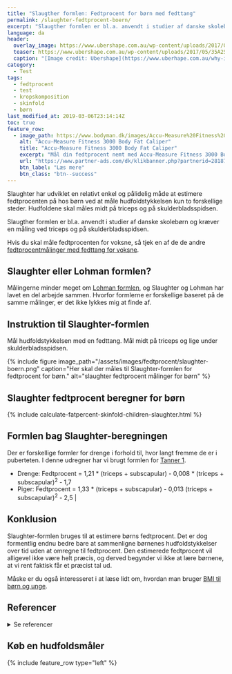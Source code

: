 ```yaml
---
title: "Slaugther formlen: Fedtprocent for børn med fedttang"
permalink: /slaughter-fedtprocent-boern/
excerpt: "Slaugther formlen er bl.a. anvendt i studier af danske skolebørn og kræver en måling ved triceps og på skulderbladsspidsen."
language: da
header:
  overlay_image: https://www.ubershape.com.au/wp-content/uploads/2017/05/35A2528-1024x683.jpg
  teaser: https://www.ubershape.com.au/wp-content/uploads/2017/05/35A2528-1024x683.jpg
  caption: "[Image credit: Ubershape](https://www.uberhape.com.au/why-i-use-metabolic-analytics-with-my-clients/)"
category:
  - Test
tags:
  - fedtprocent
  - test
  - kropskomposition
  - skinfold
  - børn
last_modified_at: 2019-03-06T23:14:14Z
toc: true
feature_row:
  - image_path: https://www.bodyman.dk/images/Accu-Measure%20Fitness%203000%20Body%20Fat%20Caliper1-p.jpg
    alt: "Accu-Measure Fitness 3000 Body Fat Caliper"
    title: "Accu-Measure Fitness 3000 Body Fat Caliper"
    excerpt: "Mål din fedtprocent nemt med Accu-Measure Fitness 3000 Body Fat Caliper. Fedttangen bliver brugt af mange amerikanske personlige trænere på grund af dens præcise målinger. Du kan både bruge den hjemme eller have den med på farten."
    url: "https://www.partner-ads.com/dk/klikbanner.php?partnerid=28187&bannerid=20604&htmlurl=https://www.bodyman.dk/shop/accu-measure-fitness-54935p.html"
    btn_label: "Læs mere"
    btn_class: "btn--success"
---
```


Slaughter har udviklet en relativt enkel og pålidelig måde at estimere fedtprocenten på hos børn ved at måle hudfoldstykkelsen kun to forskellige steder. Hudfoldene skal måles midt på triceps og på skulderbladsspidsen.

Slaugther formlen er bl.a. anvendt i studier af danske skolebørn og kræver en måling ved triceps og på skulderbladsspidsen.

Hvis du skal måle fedtprocenten for voksne, så tjek en af de de andre [fedtprocentmålinger med fedttang for voksne](/skinfold/).

## Slaughter eller Lohman formlen?

Målingerne minder meget om [Lohman formlen](/lohman-fedtprocent-boern/), og Slaughter og Lohman har lavet en del arbejde sammen. Hvorfor formlerne er forskellige baseret på de samme målinger, er det ikke lykkes mig at finde af.

## Instruktion til Slaughter-formlen

Mål hudfoldstykkelsen med en fedttang. Mål midt på triceps og lige under skulderbladsspidsen.

{% include figure image_path="/assets/images/fedtprocent/slaughter-boern.png" caption="Her skal der måles til Slaughter-formlen for fedtprocent for børn." alt="slaughter fedtprocent målinger for børn" %}

## Slaughter fedtprocent beregner for børn

{% include calculate-fatpercent-skinfold-children-slaughter.html %}

## Formlen bag Slaughter-beregningen

Der er forskellige formler for drenge i forhold til, hvor langt fremme de er i puberteten. I denne udregner har vi brugt formlen for [Tanner 1](http://www.scientificspine.com/spine-scores/tanner-scale.html).

- Drenge: Fedtprocent = 1,21 * (triceps + subscapular) - 0,008 * (triceps + subscapular)<sup>2</sup> - 1,7
- Piger: Fedtprocent = 1,33 * (triceps + subscapular) - 0,013 (triceps + subscapular)<sup>2</sup> - 2,5 |

## Konklusion

Slaughter-formlen bruges til at estimere børns fedtprocent. Det er dog formentlig endnu bedre bare at sammenligne børnenes hudfoldstykkelser over tid uden at omregne til fedtprocent. Den estimerede fedtprocent vil alligevel ikke være helt præcis, og derved begynder vi ikke at lære børnene, at vi rent faktisk får et præcist tal ud.

Måske er du også interesseret i at læse lidt om, hvordan man bruger [BMI til børn og unge](/bmi-beregner-boern-unge-teenagere/).

## Referencer

<details markdown="1">
  <summary>Se referencer</summary>

- Slaughter, M. H., T. G. Lohman, R. A. Boileau, C. A. Horswill, R. J. Stillman, M. D. Van Loan, og D. A. Bemben. 1988. “Skinfold Equations for Estimation of Body Fatness in Children and Youth”. Human Biology 60 (5): 709–23.
- Boye, Kai R., Triantafillia Dimitriou, Friedrich Manz, Eckhard Schoenau, Christina Neu, Stefan Wudy, og Thomas Remer. 2002. “Anthropometric Assessment of Muscularity during Growth: Estimating Fat-Free Mass with 2 Skinfold-Thickness Measurements Is Superior to Measuring Midupper Arm Muscle Area in Healthy Prepubertal Children”. The American Journal of Clinical Nutrition 76 (3): 628–32. <https://doi.org/10.1093/ajcn/76.3.628>.
- Wedderkopp, N., K. Froberg, H. S. Hansen, og L. B. Andersen. 2004. “Secular Trends in Physical Fitness and Obesity in Danish 9-Year-Old Girls and Boys: Odense School Child Study and Danish Substudy of the European Youth Heart Study”. Scandinavian Journal of Medicine & Science in Sports 14 (3): 150–55. <https://doi.org/10.1111/j.1600-0838.2004.00365.x>.
</details>

## Køb en hudfoldsmåler

{% include feature_row type="left" %}
